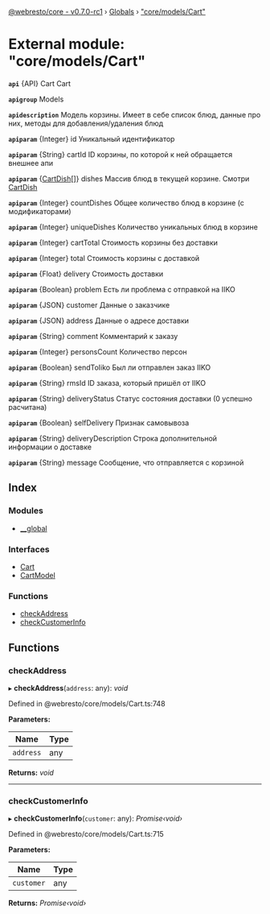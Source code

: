 [@webresto/core - v0.7.0-rc1](../README.md) › [Globals](../globals.md) › ["core/models/Cart"](_core_models_cart_.md)

# External module: "core/models/Cart"

**`api`** {API} Cart Cart

**`apigroup`** Models

**`apidescription`** Модель корзины. Имеет в себе список блюд, данные про них, методы для добавления/удаления блюд

**`apiparam`** {Integer} id Уникальный идентификатор

**`apiparam`** {String} cartId ID корзины, по которой к ней обращается внешнее апи

**`apiparam`** {[CartDish](#api-Models-ApiCartdish)[]} dishes Массив блюд в текущей корзине. Смотри [CartDish](#api-Models-ApiCartdish)

**`apiparam`** {Integer} countDishes Общее количество блюд в корзине (с модификаторами)

**`apiparam`** {Integer} uniqueDishes Количество уникальных блюд в корзине

**`apiparam`** {Integer} cartTotal Стоимость корзины без доставки

**`apiparam`** {Integer} total Стоимость корзины с доставкой

**`apiparam`** {Float} delivery Стоимость доставки

**`apiparam`** {Boolean} problem Есть ли проблема с отправкой на IIKO

**`apiparam`** {JSON} customer Данные о заказчике

**`apiparam`** {JSON} address Данные о адресе доставки

**`apiparam`** {String} comment Комментарий к заказу

**`apiparam`** {Integer} personsCount Количество персон

**`apiparam`** {Boolean} sendToIiko Был ли отправлен заказ IIKO

**`apiparam`** {String} rmsId ID заказа, который пришёл от IIKO

**`apiparam`** {String} deliveryStatus Статус состояния доставки (0 успешно расчитана)

**`apiparam`** {Boolean} selfDelivery Признак самовывоза

**`apiparam`** {String} deliveryDescription Строка дополнительной информации о доставке

**`apiparam`** {String} message Сообщение, что отправляется с корзиной

## Index

### Modules

* [__global](_core_models_cart_.__global.md)

### Interfaces

* [Cart](../interfaces/_core_models_cart_.cart.md)
* [CartModel](../interfaces/_core_models_cart_.cartmodel.md)

### Functions

* [checkAddress](_core_models_cart_.md#checkaddress)
* [checkCustomerInfo](_core_models_cart_.md#checkcustomerinfo)

## Functions

###  checkAddress

▸ **checkAddress**(`address`: any): *void*

Defined in @webresto/core/models/Cart.ts:748

**Parameters:**

Name | Type |
------ | ------ |
`address` | any |

**Returns:** *void*

___

###  checkCustomerInfo

▸ **checkCustomerInfo**(`customer`: any): *Promise‹void›*

Defined in @webresto/core/models/Cart.ts:715

**Parameters:**

Name | Type |
------ | ------ |
`customer` | any |

**Returns:** *Promise‹void›*
